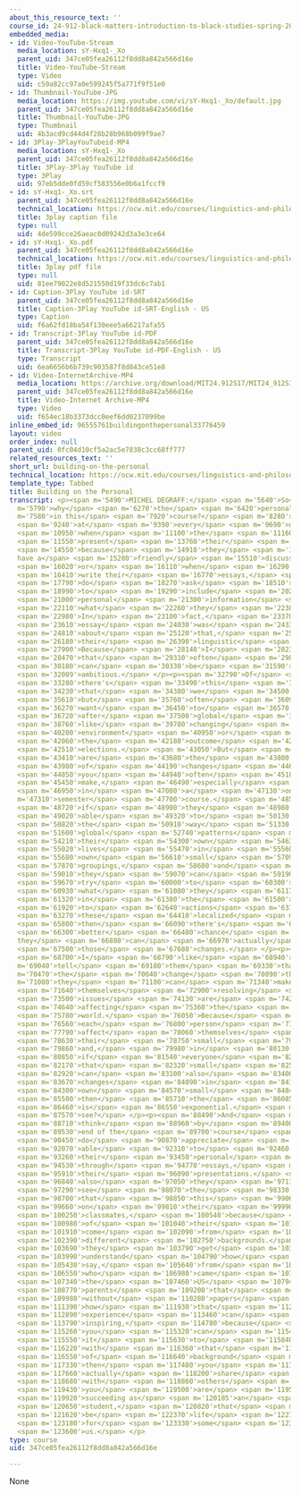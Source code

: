 ```yaml
---
about_this_resource_text: ''
course_id: 24-912-black-matters-introduction-to-black-studies-spring-2017
embedded_media:
- id: Video-YouTube-Stream
  media_location: sY-Hxq1-_Xo
  parent_uid: 347ce05fea26112f8dd8a842a566d16e
  title: Video-YouTube-Stream
  type: Video
  uid: c50a82cc97a0e599245f5a771f9f51e0
- id: Thumbnail-YouTube-JPG
  media_location: https://img.youtube.com/vi/sY-Hxq1-_Xo/default.jpg
  parent_uid: 347ce05fea26112f8dd8a842a566d16e
  title: Thumbnail-YouTube-JPG
  type: Thumbnail
  uid: 4b3acd9cd44d4f28b28b968b099f9ae7
- id: 3Play-3PlayYouTubeid-MP4
  media_location: sY-Hxq1-_Xo
  parent_uid: 347ce05fea26112f8dd8a842a566d16e
  title: 3Play-3Play YouTube id
  type: 3Play
  uid: 97eb5dde0fd59cf583556e0b6a1fccf9
- id: sY-Hxq1-_Xo.srt
  parent_uid: 347ce05fea26112f8dd8a842a566d16e
  technical_location: https://ocw.mit.edu/courses/linguistics-and-philosophy/24-912-black-matters-introduction-to-black-studies-spring-2017/instructor-insights/building-on-the-personal/sY-Hxq1-_Xo.srt
  title: 3play caption file
  type: null
  uid: 4de599cce26aeac0d09242d3a3e3ce64
- id: sY-Hxq1-_Xo.pdf
  parent_uid: 347ce05fea26112f8dd8a842a566d16e
  technical_location: https://ocw.mit.edu/courses/linguistics-and-philosophy/24-912-black-matters-introduction-to-black-studies-spring-2017/instructor-insights/building-on-the-personal/sY-Hxq1-_Xo.pdf
  title: 3play pdf file
  type: null
  uid: 81ee79022e8d521550d19f33dc6c7ab1
- id: Caption-3Play YouTube id-SRT
  parent_uid: 347ce05fea26112f8dd8a842a566d16e
  title: Caption-3Play YouTube id-SRT-English - US
  type: Caption
  uid: f6a62fd18ba54f130eee5a66217afa55
- id: Transcript-3Play YouTube id-PDF
  parent_uid: 347ce05fea26112f8dd8a842a566d16e
  title: Transcript-3Play YouTube id-PDF-English - US
  type: Transcript
  uid: 6ea6656b6b739c903587f8d843ce51e8
- id: Video-InternetArchive-MP4
  media_location: https://archive.org/download/MIT24.912S17/MIT24_912S17_DeGraff_Building_on_the_Personal_300k.mp4
  parent_uid: 347ce05fea26112f8dd8a842a566d16e
  title: Video-Internet Archive-MP4
  type: Video
  uid: f654ec18b3373dcc0eef6dd0237099be
inline_embed_id: 96555761buildingonthepersonal33776459
layout: video
order_index: null
parent_uid: 0fc04d10cf5a2ac5e7838c3cc68ff777
related_resources_text: ''
short_url: building-on-the-personal
technical_location: https://ocw.mit.edu/courses/linguistics-and-philosophy/24-912-black-matters-introduction-to-black-studies-spring-2017/instructor-insights/building-on-the-personal
template_type: Tabbed
title: Building on the Personal
transcript: <p><span m='5490'>MICHEL DEGRAFF:</span> <span m='5640'>So</span> <span
  m='5790'>why</span> <span m='6270'>the</span> <span m='6420'>personal</span> <span
  m='7580'>in this</span> <span m='7920'>course?</span> <span m='8280'>Well,</span>
  <span m='9240'>at</span> <span m='9390'>every</span> <span m='9690'>occasion</span>
  <span m='10950'>when</span> <span m='11100'>the</span> <span m='11160'>students</span>
  <span m='11550'>present</span> <span m='13760'>their</span> <span m='13950'>discussions--</span>
  <span m='14550'>because</span> <span m='14910'>they</span> <span m='15110'>often
  have a</span> <span m='15280'>friendly</span> <span m='15510'>discussion--</span>
  <span m='16020'>or</span> <span m='16110'>when</span> <span m='16290'>they</span>
  <span m='16410'>write their</span> <span m='16770'>essays,</span> <span m='17610'>I</span>
  <span m='17790'>do</span> <span m='18270'>ask</span> <span m='18510'>them</span>
  <span m='18990'>to</span> <span m='19290'>include</span> <span m='20250'>some</span>
  <span m='21000'>personal</span> <span m='21300'>information</span> <span m='21960'>in</span>
  <span m='22110'>what</span> <span m='22260'>they</span> <span m='22380'>write.</span>
  <span m='22980'>In</span> <span m='23100'>fact,</span> <span m='23370'>one</span>
  <span m='23610'>essay</span> <span m='24030'>was</span> <span m='24330'>strictly</span>
  <span m='24810'>about</span> <span m='25120'>that,</span> <span m='25300'>about</span>
  <span m='26180'>their</span> <span m='26390'>linguistic</span> <span m='26880'>biographies.</span>
  <span m='27900'>Because</span> <span m='28140'>I</span> <span m='28230'>feel</span>
  <span m='28470'>that</span> <span m='29310'>often</span> <span m='29820'>students</span>
  <span m='30180'>can</span> <span m='30330'>be</span> <span m='31590'>overly</span>
  <span m='32009'>ambitious.</span> </p><p><span m='32790'>Of</span> <span m='32940'>course,</span>
  <span m='33280'>there's</span> <span m='33490'>this</span> <span m='33750'>earnestness</span>
  <span m='34230'>that</span> <span m='34380'>we</span> <span m='34500'>appreciate,</span>
  <span m='35610'>but</span> <span m='35760'>often</span> <span m='36090'>they</span>
  <span m='36270'>want</span> <span m='36450'>to</span> <span m='36570'>go</span>
  <span m='36720'>after</span> <span m='37500'>global</span> <span m='38300'>changes</span>
  <span m='38760'>like</span> <span m='39780'>changing</span> <span m='40140'>the</span>
  <span m='40200'>environment</span> <span m='40950'>or</span> <span m='41700'>changing</span>
  <span m='42060'>the</span> <span m='42180'>outcome</span> <span m='42390'>of</span>
  <span m='42510'>elections.</span> <span m='43050'>But</span> <span m='43170'>those</span>
  <span m='43410'>are</span> <span m='43680'>the</span> <span m='43800'>kind</span>
  <span m='43980'>of</span> <span m='44190'>changes</span> <span m='44640'>that</span>
  <span m='44850'>you</span> <span m='44940'>often</span> <span m='45180'>cannot</span>
  <span m='45450'>make,</span> <span m='46490'>especially</span> <span m='46740'>not</span>
  <span m='46950'>in</span> <span m='47080'>a</span> <span m='47130'>one</span> <span
  m='47310'>semester</span> <span m='47700'>course.</span> <span m='48510'>But</span>
  <span m='48720'>if</span> <span m='48900'>they</span> <span m='48980'>are</span>
  <span m='49020'>able</span> <span m='49320'>to</span> <span m='50130'>understand</span>
  <span m='50820'>the</span> <span m='50910'>way</span> <span m='51330'>those</span>
  <span m='51600'>global</span> <span m='52740'>patterns</span> <span m='53280'>affect</span>
  <span m='54210'>their</span> <span m='54300'>own</span> <span m='54630'>personal</span>
  <span m='55020'>lives</span> <span m='55470'>in</span> <span m='55560'>their</span>
  <span m='55680'>own</span> <span m='56610'>small</span> <span m='57090'>social</span>
  <span m='57870'>groupings,</span> <span m='58680'>and</span> <span m='58940'>if</span>
  <span m='59010'>they</span> <span m='59070'>can</span> <span m='59190'>actually</span>
  <span m='59670'>try</span> <span m='60000'>to</span> <span m='60300'>integrate</span>
  <span m='60930'>what</span> <span m='61080'>they</span> <span m='61170'>learn</span>
  <span m='61320'>in</span> <span m='61380'>the</span> <span m='61500'>course</span>
  <span m='61920'>to</span> <span m='62640'>actions</span> <span m='63150'>in</span>
  <span m='63270'>these</span> <span m='64410'>localized</span> <span m='65010'>spheres,</span>
  <span m='65800'>then</span> <span m='66090'>there's</span> <span m='66240'>a</span>
  <span m='66300'>better</span> <span m='66480'>chance</span> <span m='66790'>that
  they</span> <span m='66880'>can</span> <span m='66970'>actually</span> <span m='67230'>make</span>
  <span m='67500'>those</span> <span m='67680'>changes.</span> </p><p><span m='68260'>So</span>
  <span m='68700'>I</span> <span m='68790'>like</span> <span m='68940'>to</span> <span
  m='69040'>tell</span> <span m='69180'>them</span> <span m='69330'>that</span> <span
  m='70470'>the</span> <span m='70640'>change</span> <span m='70890'>that</span> <span
  m='71080'>they</span> <span m='71180'>can</span> <span m='71340'>make in</span>
  <span m='71640'>themselves</span> <span m='72900'>resolving</span> <span m='73310'>those</span>
  <span m='73500'>issues</span> <span m='74130'>are</span> <span m='74250'>also</span>
  <span m='74640'>affecting</span> <span m='75360'>the</span> <span m='75510'>wider</span>
  <span m='75780'>world.</span> <span m='76050'>Because</span> <span m='76350'>if</span>
  <span m='76560'>each</span> <span m='76800'>person</span> <span m='77610'>can</span>
  <span m='77790'>affect</span> <span m='78060'>themselves</span> <span m='78540'>in</span>
  <span m='78630'>their</span> <span m='78750'>small</span> <span m='79080'>groups</span>
  <span m='79860'>and,</span> <span m='79980'>in</span> <span m='80130'>turn,</span>
  <span m='80850'>if</span> <span m='81540'>everyone</span> <span m='82050'>in</span>
  <span m='82170'>that</span> <span m='82320'>small</span> <span m='82590'>group</span>
  <span m='82920'>can</span> <span m='83100'>also</span> <span m='83400'>affect</span>
  <span m='83670'>changes</span> <span m='84090'>in</span> <span m='84180'>their</span>
  <span m='84300'>own</span> <span m='84570'>small</span> <span m='84840'>groups,</span>
  <span m='85500'>then</span> <span m='85710'>the</span> <span m='86085'>effect</span>
  <span m='86460'>is</span> <span m='86550'>exponential.</span> <span m='87510'>You</span>
  <span m='87570'>see?</span> </p><p><span m='88490'>And</span> <span m='88620'>I</span>
  <span m='88710'>think</span> <span m='88960'>by</span> <span m='89400'>the</span>
  <span m='89530'>end of the</span> <span m='89700'>course</span> <span m='90100'>they</span>
  <span m='90450'>do</span> <span m='90870'>appreciate</span> <span m='91920'>being</span>
  <span m='92070'>able</span> <span m='92310'>to</span> <span m='92460'>share</span>
  <span m='93260'>their</span> <span m='93450'>personal</span> <span m='93750'>experiences</span>
  <span m='94530'>through</span> <span m='94770'>essays,</span> <span m='95730'>through</span>
  <span m='95910'>their</span> <span m='96090'>presentations.</span> <span m='96720'>And</span>
  <span m='96840'>also</span> <span m='97050'>they</span> <span m='97110'>can</span>
  <span m='97290'>see</span> <span m='98070'>the</span> <span m='98330'>effect</span>
  <span m='98700'>that</span> <span m='98850'>this</span> <span m='99060'>has</span>
  <span m='99660'>on</span> <span m='99810'>their</span> <span m='99990'>own</span>
  <span m='100250'>classmates,</span> <span m='100540'>because</span> <span m='100830'>some</span>
  <span m='100980'>of</span> <span m='101040'>their</span> <span m='101130'>classmates</span>
  <span m='101910'>come</span> <span m='102090'>from</span> <span m='102240'>very</span>
  <span m='102390'>different</span> <span m='102750'>backgrounds.</span> <span m='103590'>So</span>
  <span m='103690'>they</span> <span m='103790'>get</span> <span m='103890'>to</span>
  <span m='103990'>understand</span> <span m='104790'>how</span> <span m='105000'>someone,</span>
  <span m='105430'>say,</span> <span m='105640'>from</span> <span m='105900'>Guatemala</span>
  <span m='106550'>who</span> <span m='106980'>came</span> <span m='107250'>to</span>
  <span m='107340'>the</span> <span m='107460'>US</span> <span m='107940'>with</span>
  <span m='108770'>parents</span> <span m='109200'>that</span> <span m='109440'>emigrated</span>
  <span m='109980'>without</span> <span m='110280'>papers</span> <span m='111240'>and</span>
  <span m='111390'>how</span> <span m='111930'>that</span> <span m='112620'>life</span>
  <span m='112890'>experience</span> <span m='113460'>can</span> <span m='113670'>be</span>
  <span m='113790'>inspiring,</span> <span m='114780'>because</span> <span m='115140'>if</span>
  <span m='115260'>you</span> <span m='115320'>can</span> <span m='115470'>make</span>
  <span m='115550'>it</span> <span m='115630'>to</span> <span m='115840'>MIT</span>
  <span m='116220'>with</span> <span m='116360'>that</span> <span m='116410'>kind</span>
  <span m='116550'>of</span> <span m='116640'>background</span> <span m='117120'>and</span>
  <span m='117330'>then</span> <span m='117480'>you</span> <span m='117540'>can</span>
  <span m='117660'>actually</span> <span m='118200'>share</span> <span m='118440'>it</span>
  <span m='118680'>with</span> <span m='118860'>others</span> <span m='119250'>while</span>
  <span m='119430'>you</span> <span m='119500'>are</span> <span m='119590'>actually</span>
  <span m='119920'>succeeding as</span> <span m='120185'>an</span> <span m='120450'>MIT</span>
  <span m='120650'>student,</span> <span m='120820'>that</span> <span m='121440'>can</span>
  <span m='121620'>be</span> <span m='122370'>life</span> <span m='122700'>changing</span>
  <span m='123180'>for</span> <span m='123330'>some</span> <span m='123480'>of</span>
  <span m='123600'>us.</span> </p>
type: course
uid: 347ce05fea26112f8dd8a842a566d16e

---
```

None